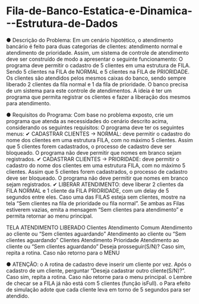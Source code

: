 # Fila-de-Banco-Estatica-e-Dinamica---Estrutura-de-Dados

● Descrição do Problema:
Em um cenário hipotético, o atendimento bancário é feito para duas categorias de
clientes: atendimento normal e atendimento de prioridade.
Assim, um sistema de controle de atendimento deve ser construído de modo a
apresentar o seguinte funcionamento:
O programa deve permitir o cadastro de 5 clientes em uma estrutura de
FILA. Sendo 5 clientes na FILA de NORMAL e 5 clientes na FILA de
PRIORIDADE.
Os clientes são atendidos pelos mesmos caixas do banco, sendo sempre
liberado 2 clientes da fila normal e 1 da fila de prioridade.
O banco precisa de um sistema para este controle de atendimentos. A ideia é ter
um programa que permita registrar os clientes e fazer a liberação dos mesmos
para atendimento.

● Requisitos do Programa:
Com base no problema exposto, crie um programa que atenda as necessidades
do cenário descrito acima, considerando os seguintes requisitos:
O programa deve ter os seguintes menus:
✔ CADASTRAR CLIENTES -> NORMAL: deve permitir o cadastro do
nome dos clientes em uma estrutura FILA, com no máximo 5
clientes. Assim que 5 clientes forem cadastrados, o processo de
cadastro deve ser bloqueado. O programa não deve permitir que
nomes em branco sejam registrados.
✔ CADASTRAR CLIENTES -> PRIORIDADE: deve permitir o cadastro
do nome dos clientes em uma estrutura FILA, com no máximo 5
clientes. Assim que 5 clientes forem cadastrados, o processo de
cadastro deve ser bloqueado. O programa não deve permitir que
nomes em branco sejam registrados.
✔ LIBERAR ATENDIMENTO: deve liberar 2 clientes da FILA NORMAL
e 1 cliente da FILA PRIORIDADE, com um delay de 5 segundos
entre eles. Caso uma das FILAS esteja sem clientes, mostre na tela
“Sem clientes na fila de prioridade ou fila normal”. Se ambas as Filas
estiverem vazias, emita a mensagem “Sem clientes para
atendimento” e permita retornar ao menu principal.

TELA ATENDIMENTO LIBERADO
Clientes Atendimento Comum
Atendimento ao cliente <nome> ou “Sem clientes
aguardando”
Atendimento ao cliente <nome> ou “Sem clientes
aguardando”
Clientes Atendimento Prioridade
Atendimento ao cliente <nome> ou “Sem clientes
aguardando”
Deseja prosseguir(S/N)?
Caso sim, repita a rotina.
Caso não retorno para o MENU

● ATENÇÃO:
o A rotina de cadastro deve inserir um cliente por vez. Após o cadastro
de um cliente, perguntar “Deseja cadastrar outro cliente(S/N)?”.
Caso sim, repita a rotina. Caso não retorne para o menu principal.
o Lembre de checar se a FILA já não está com 5 clientes (função
isFull).
o Para efeito de simulação adote que cada cliente leva em torno de 5
segundos para ser atendido.
